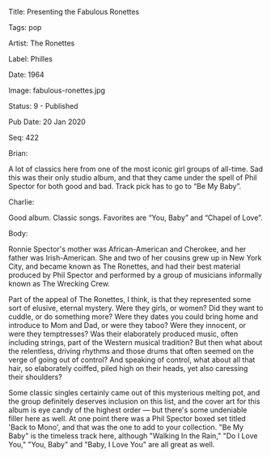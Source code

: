 Title:  Presenting the Fabulous Ronettes

Tags:   pop

Artist: The Ronettes

Label:  Philles

Date:   1964

Image:  fabulous-ronettes.jpg

Status: 9 - Published

Pub Date: 20 Jan 2020

Seq:    422

Brian: 

A lot of classics here from one of the most iconic girl groups of all-time. Sad this was their only studio album, and that they came under the spell of Phil Spector for both good and bad. Track pick has to go to “Be My Baby”.

Charlie: 

Good album. Classic songs. Favorites are “You, Baby” and “Chapel of Love”.


Body: 

Ronnie Spector's mother was African-American and Cherokee, and her father was Irish-American. She and two of her cousins grew up in New York City, and became known as The Ronettes, and had their best material produced by Phil Spector and performed by a group of musicians informally known as The Wrecking Crew. 

Part of the appeal of The Ronettes, I think, is that they represented some sort of elusive, eternal mystery. Were they girls, or women? Did they want to cuddle, or do something more? Were they dates you could bring home and introduce to Mom and Dad, or were they taboo? Were they innocent, or were they temptresses? Was their elaborately produced music, often including strings, part of the Western musical tradition? But then what about the relentless, driving rhythms and those drums that often seemed on the verge of going out of control? And speaking of control, what about all that hair, so elaborately coiffed, piled high on their heads, yet also caressing their shoulders? 

Some classic singles certainly came out of this mysterious melting pot, and the group definitely deserves inclusion on this list, and the cover art for this album is eye candy of the highest order — but there's some undeniable filler here as well.  At one point there was a Phil Spector boxed set titled 'Back to Mono', and that was the one to add to your collection. "Be My Baby" is the timeless track here, although "Walking In the Rain," "Do I Love You," "You, Baby" and "Baby, I Love You" are all great as well.
